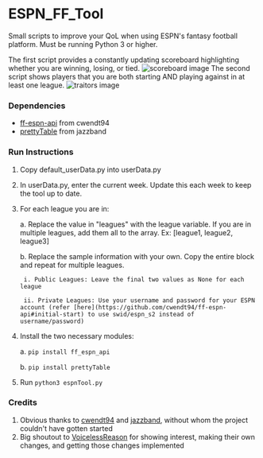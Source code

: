 # ESPN_FF_Tool
 Small scripts to improve your QoL when using ESPN's fantasy football platform. Must be running Python 3 or higher.

The first script provides a constantly updating scoreboard highlighting whether you are winning, losing, or tied.
![scoreboard image](https://i.imgur.com/1JeyGhS.png)
The second script shows players that you are both starting AND playing against in at least one league.
![traitors image](https://i.imgur.com/9nKaFEh.png)

### Dependencies
- [ff-espn-api](https://github.com/cwendt94/ff-espn-api) from cwendt94
- [prettyTable](https://github.com/jazzband/prettytable) from jazzband

### Run Instructions
1. Copy default_userData.py into userData.py
2. In userData.py, enter the current week. Update this each week to keep the tool up to date.
3. For each league you are in:

    a. Replace the value in "leagues" with the league variable. If you are in multiple leagues, add them all to the array. Ex: [league1, league2, league3]

    b. Replace the sample information with your own. Copy the entire block and repeat for multiple leagues.

        i. Public Leagues: Leave the final two values as None for each league

        ii. Private Leagues: Use your username and password for your ESPN account (refer [here](https://github.com/cwendt94/ff-espn-api#initial-start) to use swid/espn_s2 instead of username/password)
4. Install the two necessary modules:

    a. `pip install ff_espn_api`

    b. `pip install prettyTable`
5. Run `python3 espnTool.py`

### Credits
1. Obvious thanks to [cwendt94](https://github.com/cwendt94) and [jazzband](https://github.com/jazzband), without whom the project couldn't have gotten started
2. Big shoutout to [VoicelessReason](https://github.com/voicelessreason) for showing interest, making their own changes, and getting those changes implemented
